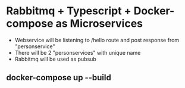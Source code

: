 # Rabbitmq + Typescript + Docker-compose as Microservices

- Webservice will be listening to /hello route and post response from "personservice"
- There will be 2 "personservices" with unique name
- Rabbitmq will be used as pubsub


## docker-compose up --build 